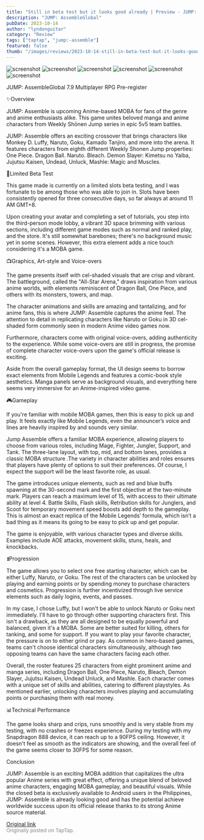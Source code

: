 ```yaml
---
title: "Still in beta test but it looks good already | Preview - JUMP: Assemble (Beta Test)"
description: "JUMP: AssembleGlobal"
pubDate: 2023-10-14
author: "lyndonguitar"
category: "Review"
tags: ["taptap", "jump:-assemble"]
featured: false
thumb: "/images/reviews/2023-10-14-still-in-beta-test-but-it-looks-good-already--preview---jump-assemble-beta-test-0.avif"
---
```


<div class="gallery">
  <img src="/images/reviews/2023-10-14-still-in-beta-test-but-it-looks-good-already--preview---jump-assemble-beta-test-0.avif" alt="screenshot" />
  <img src="/images/reviews/2023-10-14-still-in-beta-test-but-it-looks-good-already--preview---jump-assemble-beta-test-1.avif" alt="screenshot" />
  <img src="/images/reviews/2023-10-14-still-in-beta-test-but-it-looks-good-already--preview---jump-assemble-beta-test-2.avif" alt="screenshot" />
  <img src="/images/reviews/2023-10-14-still-in-beta-test-but-it-looks-good-already--preview---jump-assemble-beta-test-3.avif" alt="screenshot" />
  <img src="/images/reviews/2023-10-14-still-in-beta-test-but-it-looks-good-already--preview---jump-assemble-beta-test-4.avif" alt="screenshot" />
  <img src="/images/reviews/2023-10-14-still-in-beta-test-but-it-looks-good-already--preview---jump-assemble-beta-test-5.avif" alt="screenshot" />
</div>

JUMP: AssembleGlobal
7.9
Multiplayer
RPG
Pre-register

✨Overview

JUMP: Assemble is upcoming Anime-based MOBA for fans of the genre and anime enthusiasts alike. This game unites beloved manga and anime characters from Weekly Shōnen Jump series in epic 5v5 team battles.

JUMP: Assemble offers an exciting crossover that brings characters like Monkey D. Luffy, Naruto, Goku, Kamado Tanjiro, and more into the arena. It features characters from eighth different Weekly Shonen Jump properties: One Piece. Dragon Ball. Naruto. Bleach. Demon Slayer: Kimetsu no Yaiba, Jujutsu Kaisen, Undead, Unluck, Mashle: Magic and Muscles.

🚧Limited Beta Test

This game made is currently on a limited slots beta testing, and I was fortunate to be among those who was able to join in. Slots have been consistently opened for three consecutive days, so far always at around 11 AM GMT+8.

Upon creating your avatar and completing a set of tutorials, you step into the third-person mode lobby, a vibrant 3D space brimming with various sections, including different game modes such as normal and ranked play, and the store. It's still somewhat barebones; there's no background music yet in some scenes. However, this extra element adds a nice touch considering it's a MOBA game.

📺Graphics, Art-style and Voice-overs

The game presents itself with cel-shaded visuals that are crisp and vibrant. The battleground, called  the "All-Star Arena," draws inspiration from various anime worlds, with elements reminiscent of Dragon Ball, One Piece, and others with its monsters, towers, and map.

The character animations and skills are amazing and tantalizing, and for anime fans, this is where JUMP: Assemble captures the anime feel. The attention to detail in replicating characters like Naruto or Goku in 3D cel-shaded form commonly seen in modern Anime video games now.

Furthermore, characters come with original voice-overs, adding authenticity to the experience. While some voice-overs are still in progress, the promise of complete character voice-overs upon the game's official release is exciting.

Aside from the overall gameplay format, the UI design seems to borrow exact elements from Mobile Legends and features a comic-book style aesthetics. Manga panels serve as background visuals, and everything here seems very immersive for an Anime-inspired video game.

🎮Gameplay

If you're familiar with mobile MOBA games, then this is easy to pick up and play. It feels exactly like Mobile Legends, even the announcer’s voice and lines are heavily inspired by and sounds very similar.

Jump Assemble offers a familiar MOBA experience, allowing players to choose from various roles, including Mage, Fighter, Jungler, Support, and Tank. The three-lane layout, with top, mid, and bottom lanes, provides a classic MOBA structure .The variety in character abilities and roles ensures that players have plenty of options to suit their preferences. Of course, I expect the support will be the least favorite role, as usual.

The game introduces unique elements, such as red and blue buffs spawning at the 30-second mark and the first objective at the two-minute mark. Players can reach a maximum level of 15, with access to their ultimate ability at level 4. Battle Skills, Flash skills, Retribution skills for Junglers, and Scoot for temporary movement speed boosts add depth to the gameplay. This is almost an exact replica of the Mobile Legends’ formula, which isn’t a bad thing as it means its going to be easy to pick up and get popular.

The game is enjoyable, with various character types and diverse skills. Examples include AOE attacks, movement skills, stuns, heals, and knockbacks.

⏫Progression

The game allows you to select one free starting character, which can be either Luffy, Naruto, or Goku. The rest of the characters can be unlocked by playing and earning points or by spending money to purchase characters and cosmetics. Progression is further incentivized through live service elements such as daily logins, events, and passes.

In my case, I chose Luffy, but I won't be able to unlock Naruto or Goku next immediately. I'll have to go through other supporting characters first. This isn't a drawback, as they are all designed to be equally powerful and balanced, given it's a MOBA. Some are better suited for killing, others for tanking, and some for support. If you want to play your favorite character, the pressure is on to either grind or pay. As common in hero-based games, teams can't choose identical characters simultaneously, although two opposing teams can have the same characters facing each other.

Overall, the roster features 25 characters from eight prominent anime and manga series, including Dragon Ball, One Piece, Naruto, Bleach, Demon Slayer, Jujutsu Kaisen, Undead Unluck, and Mashle. Each character comes with a unique set of skills and abilities, catering to different playstyles. As mentioned earlier, unlocking characters involves playing and accumulating points or purchasing them with real money.

📊Technical Performance

The game looks sharp and crips, runs smoothly and is very stable from my testing, with no crashes or freezes experience. During my testing with my Snapdragon 888 device, it can reach up to a 90FPS ceiling. However, it doesn't feel as smooth as the indicators are showing, and the overall feel of the game seems closer to 30FPS for some reason.

Conclusion

JUMP: Assemble is an exciting MOBA addition that capitalizes the ultra popular Anime series with great effect, offering a unique blend of beloved anime characters, engaging MOBA gameplay, and beautiful visuals. While the closed beta is exclusively available to Android users in the Philippines, JUMP: Assemble is already looking good and has the potential achieve worldwide success upon its official release thanks to its strong Anime source material.

[Original link](https://www.taptap.io/post/6435901)<br><span style="font-size: 0.95em; color: #888;">Originally posted on TapTap.</span>
